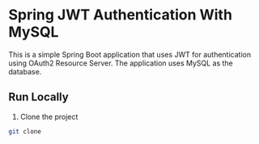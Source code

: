 # Spring JWT Authentication With MySQL
This is a simple Spring Boot application that uses JWT for authentication using OAuth2 Resource Server. The application uses MySQL as the database.

## Run Locally
1. Clone the project
```bash
git clone 
